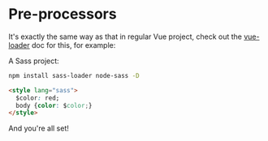 # Pre-processors

It's exactly the same way as that in regular Vue project, check out the [vue-loader](http://vue-loader.vuejs.org/en/configurations/pre-processors.html) doc for this, for example:

A Sass project:

```bash
npm install sass-loader node-sass -D
```

```html
<style lang="sass">
  $color: red;
  body {color: $color;}
</style>
```

And you're all set!
